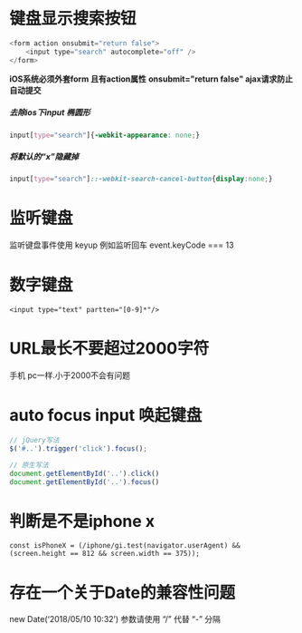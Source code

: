 # 键盘显示搜索按钮
```javascript
<form action onsubmit="return false">
    <input type="search" autocomplete="off" />
</form>
```

**iOS系统必须外套form 且有action属性**
**onsubmit="return false" ajax请求防止自动提交**

##### 去除ios下input 椭圆形
```css
input[type="search"]{-webkit-appearance: none;}
```
##### 将默认的“x”隐藏掉
```css
input[type="search"]::-webkit-search-cancel-button{display:none;}
```


# 监听键盘
监听键盘事件使用 keyup
例如监听回车 event.keyCode === 13


# 数字键盘
`<input type="text" partten="[0-9]*"/>`


# URL最长不要超过2000字符
手机 pc一样.小于2000不会有问题



# auto focus input 唤起键盘
```javascript
// jQuery写法
$('#..').trigger('click').focus();

// 原生写法
document.getElementById('..').click()
document.getElementById('..').focus()
```


# 判断是不是iphone x
```
const isPhoneX = (/iphone/gi.test(navigator.userAgent) && (screen.height == 812 && screen.width == 375));
```

# 存在一个关于Date的兼容性问题
new Date(‘2018/05/10 10:32’)
参数请使用 “/” 代替 “-” 分隔
